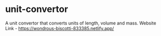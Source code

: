 # unit-convertor
A unit convertor that converts units of length, volume and mass.
Website Link - https://wondrous-biscotti-833385.netlify.app/

